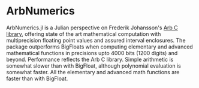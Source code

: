 # ArbNumerics
ArbNumerics.jl is a Julian perspective on Frederik Johansson's [Arb C library](http://arblib.org/), offering state of the art mathematical computation with multiprecision floating point values and assured interval enclosures. The package outperforms BigFloats when computing elementary and advanced mathematical functions in precisions upto 4000 bits (1200 digits) and beyond.  Performance reflects the Arb C library. Simple arithmetic is somewhat slower than with BigFloat, although polynomial evaluation is somewhat faster. All the elementary and advanced math functions are faster than with BigFloat.


